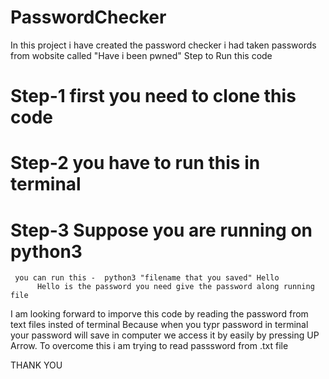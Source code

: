 # PasswordChecker
In this project i have created the password checker i had taken passwords from wobsite called "Have i been pwned" 
Step to Run this code 
# Step-1 first you need to clone this code 
# Step-2 you have to run this in terminal 
# Step-3 Suppose you are running on python3 
     you can run this -  python3 "filename that you saved" Hello 
          Hello is the password you need give the password along running file
          
I am looking forward to imporve this code by reading the password from text files insted of terminal
Because when you typr password in terminal your password will save in computer we access it by easily by pressing UP Arrow. To overcome this i am trying to read passsword from .txt file 

THANK YOU
